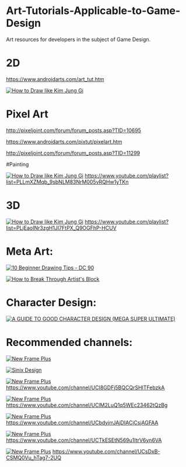 # Art-Tutorials-Applicable-to-Game-Design
Art resources for developers in the subject of Game Design.

# 2D

https://www.androidarts.com/art_tut.htm

[![How to Draw like Kim Jung Gi](http://img.youtube.com/vi/DmqFbgKWoao/0.jpg)](https://www.youtube.com/watch?v=DmqFbgKWoao "How to Draw like Kim Jung Gi")

# Pixel Art

http://pixeljoint.com/forum/forum_posts.asp?TID=10695

https://www.androidarts.com/pixtut/pixelart.htm

http://pixeljoint.com/forum/forum_posts.asp?TID=11299

#Painting

[![How to Draw like Kim Jung Gi](http://img.youtube.com/vi/DmqFbgKWoao/0.jpg)](https://www.youtube.com/watch?v=DmqFbgKWoao "How to Draw like Kim Jung Gi")
https://www.youtube.com/playlist?list=PLLmXZMqb_9sbNLM83NrM005vRQHw1yTKn

# 3D

[![How to Draw like Kim Jung Gi](http://img.youtube.com/vi/DmqFbgKWoao/0.jpg)](https://www.youtube.com/watch?v=DmqFbgKWoao "How to Draw like Kim Jung Gi")
https://www.youtube.com/playlist?list=PLjEaoINr3zgH1JI7FtPX_Q9OGFhP-HCUV

# Meta Art:

[![10 Beginner Drawing Tips - DC 90](http://img.youtube.com/vi/r5nvzsslajk/0.jpg)](https://www.youtube.com/watch?v=r5nvzsslajk "10 Beginner Drawing Tips - DC 90")


[![How to Break Through Artist's Block](http://img.youtube.com/vi/Qb0g_gWrNf8/0.jpg)](https://www.youtube.com/watch?v=Qb0g_gWrNf8 "How to Break Through Artist's Block")


# Character Design:

[![A GUIDE TO GOOD CHARACTER DESIGN (MEGA SUPER ULTIMATE)](http://img.youtube.com/vi/3VQl0scK5HM/0.jpg)](https://www.youtube.com/watch?v=3VQl0scK5HM "A GUIDE TO GOOD CHARACTER DESIGN (MEGA SUPER ULTIMATE)")

# Recommended channels:

[![New Frame Plus](http://img.youtube.com/vi/Ri4mA1VWO50/0.jpg)](https://www.youtube.com/c/NewFramePlus/videos "New Frame Plus")

[![Sinix Design](https://yt3.ggpht.com/aTPt8HdOua0nD6jiSgQP0_UWfwWHlWXqp_0JCppj1SzWb00dvJKPlPrNiZN8x1aFSxDXzkr4VQ=w2120-fcrop64=1,00005a57ffffa5a8-k-c0xffffffff-no-nd-rj)](https://www.youtube.com/user/sinixdesign/playlists "Sinix Design")

[![New Frame Plus](http://img.youtube.com/vi/Ri4mA1VWO50/0.jpg)](https://www.youtube.com/c/NewFramePlus/videos "New Frame Plus")
https://www.youtube.com/channel/UCI8GDFj5BQCQrSHITFebzkA

[![New Frame Plus](http://img.youtube.com/vi/Ri4mA1VWO50/0.jpg)](https://www.youtube.com/c/NewFramePlus/videos "New Frame Plus")
https://www.youtube.com/channel/UClM2LuQ1q5WEc23462tQzBg

[![New Frame Plus](http://img.youtube.com/vi/Ri4mA1VWO50/0.jpg)](https://www.youtube.com/c/NewFramePlus/videos "New Frame Plus")
https://www.youtube.com/channel/UCbdyjrrJAjDIACjCsjAGFAA

[![New Frame Plus](http://img.youtube.com/vi/Ri4mA1VWO50/0.jpg)](https://www.youtube.com/c/NewFramePlus/videos "New Frame Plus")
https://www.youtube.com/channel/UCTkESEtN569u1ItrV6yn6VA

[![New Frame Plus](http://img.youtube.com/vi/Ri4mA1VWO50/0.jpg)](https://www.youtube.com/c/NewFramePlus/videos "New Frame Plus")
https://www.youtube.com/channel/UCsDxB-CSMQ0Vu_hTag7-2UQ
